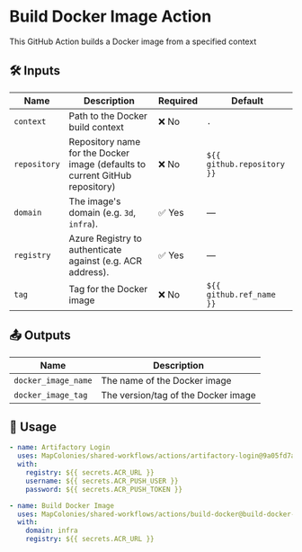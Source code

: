 # Build Docker Image Action

This GitHub Action builds a Docker image from a specified context

## 🛠 Inputs

| Name         | Description                                                                 | Required | Default                |
|--------------|-----------------------------------------------------------------------------|----------|------------------------|
| `context`    | Path to the Docker build context                                            | ❌ No       | `.`                    |
| `repository` | Repository name for the Docker image (defaults to current GitHub repository)| ❌ No       | `${{ github.repository }}` |
| `domain`     | The image's domain (e.g. `3d`, `infra`).                                    | ✅ Yes      | —                      |
| `registry`   | Azure Registry to authenticate against (e.g. ACR address).                  | ✅ Yes      | —                      |
| `tag`        | Tag for the Docker image                                                    | ❌ No       | `${{ github.ref_name }}`   |

## 📤 Outputs

| Name                | Description                                      |
|---------------------|--------------------------------------------------|
| `docker_image_name` | The name of the Docker image                     |
| `docker_image_tag`  | The version/tag of the Docker image              |

## 🚀 Usage

<!-- x-release-please-start-version -->

```yaml
- name: Artifactory Login
  uses: MapColonies/shared-workflows/actions/artifactory-login@9a05fd7a01e18746d69cc210b7e6defbd1cc79fc # v1.0.1
  with:
    registry: ${{ secrets.ACR_URL }}
    username: ${{ secrets.ACR_PUSH_USER }}
    password: ${{ secrets.ACR_PUSH_TOKEN }}

- name: Build Docker Image
  uses: MapColonies/shared-workflows/actions/build-docker@build-docker-v1.0.1
  with:
    domain: infra
    registry: ${{ secrets.ACR_URL }}
```
<!-- x-release-please-end-version -->
